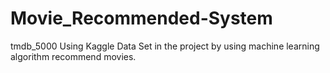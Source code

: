 # Movie_Recommended-System
tmdb_5000
Using Kaggle Data Set in the project by using machine learning algorithm recommend movies.
